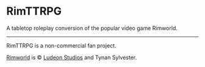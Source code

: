 # RimTTRPG
A tabletop roleplay conversion of the popular video game Rimworld.


---
RimTTRPG is a non-commercial fan project.

[Rimworld](https://rimworldgame.com/) is © [Ludeon Studios](https://ludeon.com/) and Tynan Sylvester.
